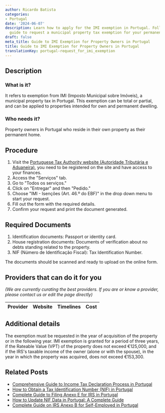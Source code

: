 ```yaml
---
author: Ricardo Batista
categories:
- Portugal
date: '2024-06-07'
description: Learn how to apply for the IMI exemption in Portugal. Follow our step-by-step
  guide to request a municipal property tax exemption for your permanent residence.
draft: false
meta_title: Guide to IMI Exemption for Property Owners in Portugal
title: Guide to IMI Exemption for Property Owners in Portugal
translationKey: portugal-request_for_imi_exemption
---
```


## Description
### What is it?
It refers to exemption from IMI (Imposto Municipal sobre Imóveis), a municipal property tax in Portugal. This exemption can be total or partial, and can be applied to properties intended for own and permanent dwelling.

### Who needs it?
Property owners in Portugal who reside in their own property as their permanent home.

## Procedure
1. Visit the [Portuguese Tax Authority website (Autoridade Tributária e Aduaneira)](https://www.portaldasfinancas.gov.pt/at/html/index.html), you need to be registered on the site and have access to your finances.
2. Access the "Serviços" tab.
3. Go to "Todos os serviços."
4. Click on "Entregar" and then "Pedido."
5. Choose "IMI - Isenções (Art. 46.º do EBF)" in the drop down menu to start your request.
6. Fill out the form with the required details.
7. Confirm your request and print the document generated.

## Required Documents
1. Identification documents: Passport or identity card.
2. House registration documents: Documents of verification about no debts standing related to the property.
3. NIF (Número de Identificação Fiscal): Tax Identification Number.

The documents should be scanned and ready to upload on the online form.

## Providers that can do it for you

_(We are currently curating the best providers. If you are or know a provider, please contact us or edit the page directly)_

| Provider        |     Website     |     Timelines    |       Cost      |
| :-------------: | :-------------: |  :-------------: | :-------------: |

## Additional details
The exemption must be requested in the year of acquisition of the property or in the following year. IMI exemption is granted for a period of three years, if the Rateable Value (VPT) of the property does not exceed €125,000, and if the IRS's taxable income of the owner (alone or with the spouse), in the year in which the property was acquired, does not exceed €153,300.
## Related Posts

- [Comprehensive Guide to Income Tax Declaration Process in Portugal](https://tramitit.com/guides/portugal/request_for_income_tax_declaration/)
- [How to Obtain a Tax Identification Number (NIF) in Portugal](https://tramitit.com/guides/portugal/request_for_tax_identification_number_nif/)
- [Complete Guide to Filing Anexo E for IRS in Portugal](https://tramitit.com/guides/portugal/irs_anexo_e/)
- [How to Update NIF Data in Portugal: A Complete Guide](https://tramitit.com/guides/portugal/request_for_change_of_nif_data/)
- [Complete Guide on IRS Anexo B for Self-Employed in Portugal](https://tramitit.com/guides/portugal/irs_anexo_b/)